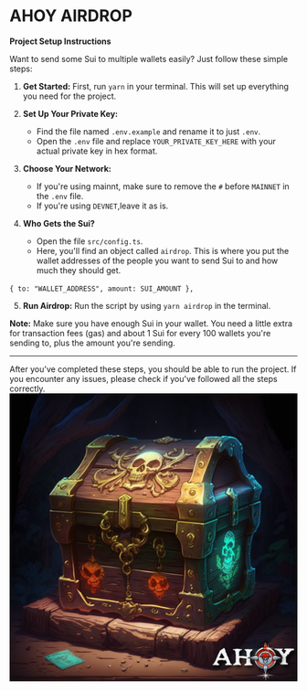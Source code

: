 # AHOY AIRDROP
**Project Setup Instructions**

Want to send some Sui to multiple wallets easily? Just follow these simple steps:

1. **Get Started:** First, run `yarn` in your terminal. This will set up everything you need for the project.

2. **Set Up Your Private Key:**
   - Find the file named `.env.example` and rename it to just `.env`.
   - Open the `.env` file and replace `YOUR_PRIVATE_KEY_HERE` with your actual private key in hex format.

3. **Choose Your Network:**
   - If you're using mainnt, make sure to remove the `#` before `MAINNET` in the `.env` file.
   - If you're using `DEVNET`,leave it as is.

4. **Who Gets the Sui?**
   - Open the file `src/config.ts`.
   - Here, you'll find an object called `airdrop`. This is where you put the wallet addresses of the people you want to send Sui to and how much they should get.

`
{
    to: "WALLET_ADDRESS",
    amount: SUI_AMOUNT
  },
  `

5. **Run Airdrop:** Run the script by using `yarn airdrop` in the terminal.


**Note:** Make sure you have enough Sui in your wallet. You need a little extra for transaction fees (gas) and about 1 Sui for every 100 wallets you're sending to, plus the amount you're sending.

---

After you've completed these steps, you should be able to run the project. If you encounter any issues, please check if you've followed all the steps correctly.
![Chest](/src/chest.jpeg)
